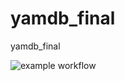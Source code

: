 # yamdb_final
yamdb_final

![example workflow](https://github.com/kungfuproger/yamdb_final/.github/workflows/yamdb_workflow.yml/badge.svg)